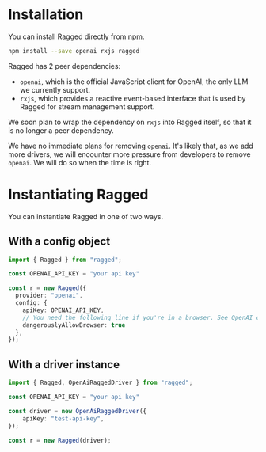 # Installation

You can install Ragged directly from [npm](https://www.npmjs.com/package/ragged).

```sh
npm install --save openai rxjs ragged
```

Ragged has 2 peer dependencies:

* `openai`, which is the official JavaScript client for OpenAI, the only LLM we currently support.
* `rxjs`, which provides a reactive event-based interface that is used by Ragged for stream management support.

We soon plan to wrap the dependency on `rxjs` into Ragged itself, so that it is no longer a peer dependency. 

We have no immediate plans for removing `openai`. It's likely that, as we add more drivers, we will encounter more pressure from developers to remove `openai`. We will do so when the time is right.

# Instantiating Ragged

You can instantiate Ragged in one of two ways.

## With a config object

```ts
import { Ragged } from "ragged";

const OPENAI_API_KEY = "your api key"

const r = new Ragged({
  provider: "openai",
  config: {
    apiKey: OPENAI_API_KEY,
    // You need the following line if you're in a browser. See OpenAI client docs.
    dangerouslyAllowBrowser: true
  },
});
```

## With a driver instance

```ts
import { Ragged, OpenAiRaggedDriver } from "ragged";

const OPENAI_API_KEY = "your api key"

const driver = new OpenAiRaggedDriver({
    apiKey: "test-api-key",
});

const r = new Ragged(driver);
```